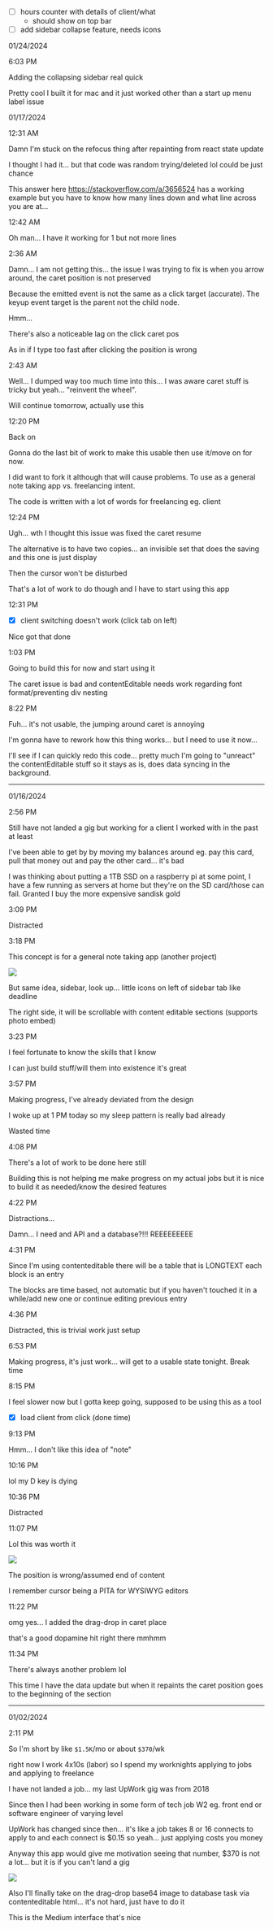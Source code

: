 - [ ] hours counter with details of client/what
  - should show on top bar
- [ ] add sidebar collapse feature, needs icons

01/24/2024

6:03 PM

Adding the collapsing sidebar real quick

Pretty cool I built it for mac and it just worked other than a start up menu label issue

01/17/2024

12:31 AM

Damn I'm stuck on the refocus thing after repainting from react state update

I thought I had it... but that code was random trying/deleted lol could be just chance

This answer here https://stackoverflow.com/a/3656524 has a working example but you have to know how many lines down and what line across you are at...

12:42 AM

Oh man... I have it working for 1 but not more lines

2:36 AM

Damn... I am not getting this... the issue I was trying to fix is when you arrow around, the caret position is not preserved

Because the emitted event is not the same as a click target (accurate). The keyup event target is the parent not the child node.

Hmm...

There's also a noticeable lag on the click caret pos

As in if I type too fast after clicking the position is wrong

2:43 AM

Well... I dumped way too much time into this... I was aware caret stuff is tricky but yeah... "reinvent the wheel".

Will continue tomorrow, actually use this

12:20 PM

Back on

Gonna do the last bit of work to make this usable then use it/move on for now.

I did want to fork it although that will cause problems. To use as a general note taking app vs. freelancing intent.

The code is written with a lot of words for freelancing eg. client

12:24 PM

Ugh... wth I thought this issue was fixed the caret resume

The alternative is to have two copies... an invisible set that does the saving and this one is just display

Then the cursor won't be disturbed

That's a lot of work to do though and I have to start using this app

12:31 PM

- [x] client switching doesn't work (click tab on left)

Nice got that done

1:03 PM

Going to build this for now and start using it

The caret issue is bad and contentEditable needs work regarding font format/preventing div nesting

8:22 PM

Fuh... it's not usable, the jumping around caret is annoying

I'm gonna have to rework how this thing works... but I need to use it now...

I'll see if I can quickly redo this code... pretty much I'm going to "unreact" the contentEditable stuff so it stays as is, does data syncing in the background.

---

01/16/2024

2:56 PM

Still have not landed a gig but working for a client I worked with in the past at least

I've been able to get by by moving my balances around eg. pay this card, pull that money out and pay the other card... it's bad

I was thinking about putting a 1TB SSD on a raspberry pi at some point, I have a few running as servers at home but they're on the SD card/those can fail. Granted I buy the more expensive sandisk gold

3:09 PM

Distracted

3:18 PM

This concept is for a general note taking app (another project)

<img src="./another-concept.JPG"/>

But same idea, sidebar, look up... little icons on left of sidebar tab like deadline

The right side, it will be scrollable with content editable sections (supports photo embed)

3:23 PM

I feel fortunate to know the skills that I know

I can just build stuff/will them into existence it's great

3:57 PM

Making progress, I've already deviated from the design

I woke up at 1 PM today so my sleep pattern is really bad already

Wasted time

4:08 PM

There's a lot of work to be done here still

Building this is not helping me make progress on my actual jobs but it is nice to build it as needed/know the desired features

4:22 PM

Distractions...

Damn... I need and API and a database?!!! REEEEEEEEE

4:31 PM

Since I'm using contenteditable there will be a table that is LONGTEXT each block is an entry

The blocks are time based, not automatic but if you haven't touched it in a while/add new one or continue editing previous entry

4:36 PM

Distracted, this is trivial work just setup

6:53 PM

Making progress, it's just work... will get to a usable state tonight. Break time

8:15 PM

I feel slower now but I gotta keep going, supposed to be using this as a tool

- [x] load client from click (done time)

9:13 PM

Hmm... I don't like this idea of "note"

10:16 PM

lol my D key is dying

10:36 PM

Distracted

11:07 PM

Lol this was worth it

<img src="./drag-drop-demo.gif"/>

The position is wrong/assumed end of content

I remember cursor being a PITA for WYSIWYG editors

11:22 PM

omg yes... I added the drag-drop in caret place

that's a good dopamine hit right there mmhmm

11:34 PM

There's always another problem lol

This time I have the data update but when it repaints the caret position goes to the beginning of the section

---

01/02/2024

2:11 PM

So I'm short by like `$1.5K`/mo or about `$370`/wk

right now I work 4x10s (labor) so I spend my worknights applying to jobs and applying to freelance

I have not landed a job... my last UpWork gig was from 2018

Since then I had been working in some form of tech job W2 eg. front end or software engineer of varying level

UpWork has changed since then... it's like a job takes 8 or 16 connects to apply to and each connect is $0.15 so yeah... just applying costs you money

Anyway this app would give me motivation seeing that number, $370 is not a lot... but it is if you can't land a gig

<img src="./idea.JPG"/>

Also I'll finally take on the drag-drop base64 image to database task via contenteditable html... it's not hard, just have to do it

This is the Medium interface that's nice
